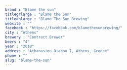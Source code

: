 ```yaml
---
brand : "Blame the sun"
titlegrlarge : "Blame the Sun"
titleenlarge : "Blame The Sun Brewing"
website : ""
facebook : "https://facebook.com/blamethesunbrewing/"
city : "Athens"
brewery : "Contract Brewer"
beers : "4"
year : "2018"
address : "Athanasiou Diakou 7, Athens, Greece"
phone : ""
slug: "blame-the-sun"
---
```

